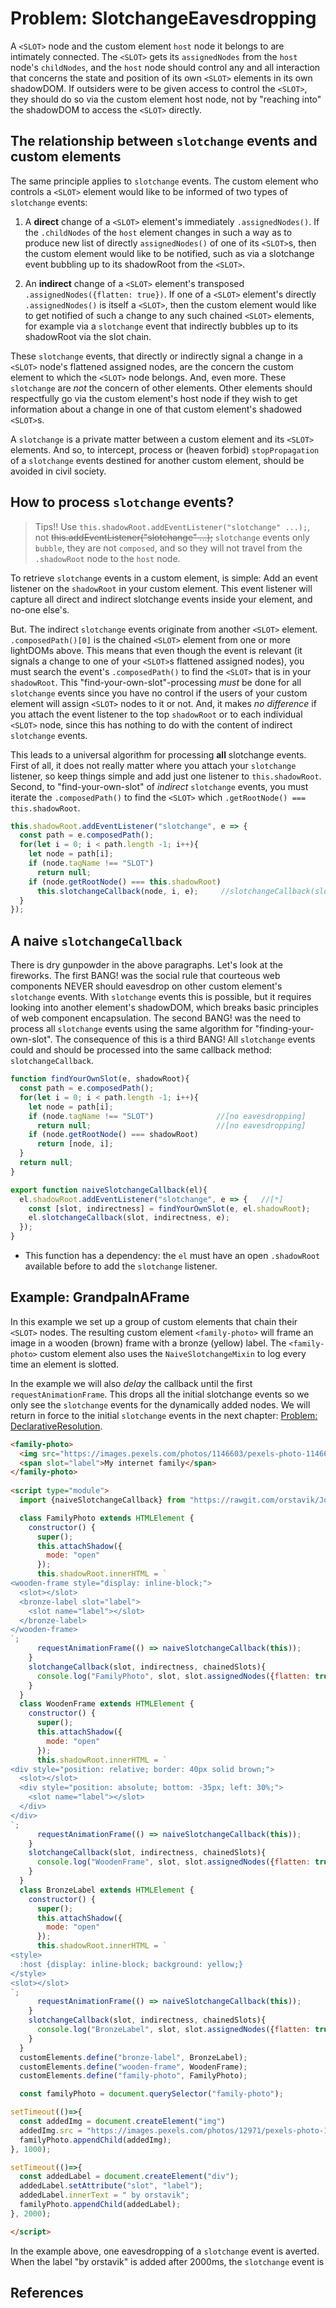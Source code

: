 # Problem: SlotchangeEavesdropping

A `<SLOT>` node and the custom element `host` node it belongs to are intimately connected.
The `<SLOT>` gets its `assignedNodes` from the `host` node's `childNodes`,
and the `host` node should control any and all interaction that concerns the state and position of
its own `<SLOT>` elements in its own shadowDOM.
If outsiders were to be given access to control the `<SLOT>`, they should do so via the custom element
host node, not by "reaching into" the shadowDOM to access the `<SLOT>` directly.

## The relationship between `slotchange` events and custom elements

The same principle applies to `slotchange` events.
The custom element who controls a `<SLOT>` element would like to be informed of two types of `slotchange`
events:

1. A **direct** change of a `<SLOT>` element's immediately `.assignedNodes()`.
If the `.childNodes` of the `host` element changes in such a way as to produce new list of directly
`assignedNodes()` of one of its `<SLOT>`s, then the custom element would like to be notified, 
such as via a slotchange event bubbling up to its shadowRoot from the `<SLOT>`.

2. An **indirect** change of a `<SLOT>` element's transposed `.assignedNodes({flatten: true})`.
If one of a `<SLOT>` element's directly `.assignedNodes()` is itself a `<SLOT>`,
then the custom element would like to get notified of such a change to any such chained `<SLOT>`
elements, for example via a `slotchange` event that indirectly bubbles up to its shadowRoot via 
the slot chain.

These `slotchange` events, that directly or indirectly signal a change in a `<SLOT>` node's
flattened assigned nodes, are the concern the custom element to which the `<SLOT>` node belongs.
And, even more. These `slotchange` are *not* the concern of other elements.
Other elements should respectfully go via the custom element's host node if they wish to get
information about a change in one of that custom element's shadowed `<SLOT>`s.

A `slotchange` is a private matter between a custom element and its `<SLOT>` elements.
And so, to intercept, process or (heaven forbid) `stopPropagation` of a `slotchange` events
destined for another custom element, should be avoided in civil society. 

## How to process `slotchange` events?

> Tips!! Use `this.shadowRoot.addEventListener("slotchange" ...);`, not ~~this.addEventListener("slotchange" ...);~~
`slotchange` events only `bubble`, they are not `composed`, 
and so they will not travel from the `.shadowRoot` node to the `host` node.

To retrieve `slotchange` events in a custom element, is simple:
Add an event listener on the `shadowRoot` in your custom element.
This event listener will capture all direct and indirect slotchange events inside your element,
and no-one else's.

But. The indirect `slotchange` events originate from another `<SLOT>` element.
`.composedPath()[0]` is the chained `<SLOT>` element from one or more lightDOMs above.
This means that even though the event is relevant 
(it signals a change to one of your `<SLOT>`s flattened assigned nodes), 
you must search the event's `.composedPath()` to find the `<SLOT>` that is in your `shadowRoot`.
This "find-your-own-slot"-processing *must* be done for all `slotchange` events since 
you have no control if the users of your custom element will assign `<SLOT>` nodes to it or not.
And, it makes *no difference* if you attach the event listener to the top `shadowRoot` or to each
individual `<SLOT>` node, since this has nothing to do with the content of indirect `slotchange` events.

This leads to a universal algorithm for processing **all** slotchange events.
First of all, it does not really matter where you attach your `slotchange` listener, 
so keep things simple and add just one listener to `this.shadowRoot`.
Second, to "find-your-own-slot" of *indirect* `slotchange` events,
you must iterate the `.composedPath()` to find the `<SLOT>` which `.getRootNode() === this.shadowRoot`.

```javascript
this.shadowRoot.addEventListener("slotchange", e => {
  const path = e.composedPath();
  for(let i = 0; i < path.length -1; i++){
    let node = path[i];
    if (node.tagName !== "SLOT")
      return null;
    if (node.getRootNode() === this.shadowRoot)
      this.slotchangeCallback(node, i, e);     //slotchangeCallback(slotNode, indirectness, event)
  }
});
```

## A naive `slotchangeCallback`

There is dry gunpowder in the above paragraphs. Let's look at the fireworks.
The first BANG! was the social rule that courteous web components NEVER should eavesdrop 
on other custom element's `slotchange` events.
With `slotchange` events this is possible, but it requires looking into another element's
shadowDOM, which breaks basic principles of web component encapsulation.
The second BANG! was the need to process all `slotchange` events using the same algorithm
for "finding-your-own-slot".
The consequence of this is a third BANG! 
All `slotchange` events could and should be processed into the same callback method: 
`slotchangeCallback`.

```javascript
function findYourOwnSlot(e, shadowRoot){
  const path = e.composedPath();
  for(let i = 0; i < path.length -1; i++){
    let node = path[i];
    if (node.tagName !== "SLOT")              //[no eavesdropping]
      return null;                            //[no eavesdropping]
    if (node.getRootNode() === shadowRoot)
      return [node, i];
  }
  return null;
}

export function naiveSlotchangeCallback(el){
  el.shadowRoot.addEventListener("slotchange", e => {   //[*]
    const [slot, indirectness] = findYourOwnSlot(e, el.shadowRoot);
    el.slotchangeCallback(slot, indirectness, e);
  });
}
```
 * This function has a dependency: 
   the `el` must have an open `.shadowRoot` available before to add the `slotchange` listener.

## Example: GrandpaInAFrame

In this example we set up a group of custom elements that chain their `<SLOT>` nodes.
The resulting custom element `<family-photo>` will 
frame an image in a wooden (brown) frame with a bronze (yellow) label.
The `<family-photo>` custom element also uses the `NaiveSlotchangeMixin` to
log every time an element is slotted.

In the example we will also *delay* the callback until the first `requestAnimationFrame`.
This drops all the initial slotchange events so we only see the `slotchange` events for the
dynamically added nodes.
We will return in force to the initial `slotchange` events in the next chapter:
[Problem: DeclarativeResolution](Problem_DeclarativeResolution.md).

```html
<family-photo>
  <img src="https://images.pexels.com/photos/1146603/pexels-photo-1146603.jpeg?auto=compress&cs=tinysrgb&dpr=2&h=125" alt="grandpa">
  <span slot="label">My internet family</span>
</family-photo>
 
<script type="module">
  import {naiveSlotchangeCallback} from "https://rawgit.com/orstavik/JoiComponents/master/src/slot/NaiveSlotchangeCallback.js";

  class FamilyPhoto extends HTMLElement {
    constructor() {
      super();
      this.attachShadow({
        mode: "open"
      });
      this.shadowRoot.innerHTML = `
<wooden-frame style="display: inline-block;">
  <slot></slot>
  <bronze-label slot="label">
    <slot name="label"></slot>
  </bronze-label>
</wooden-frame>
`;
      requestAnimationFrame(() => naiveSlotchangeCallback(this));
    }
    slotchangeCallback(slot, indirectness, chainedSlots){
      console.log("FamilyPhoto", slot, slot.assignedNodes({flatten: true}), indirectness, chainedSlots);
    } 
  }
  class WoodenFrame extends HTMLElement {
    constructor() {
      super();
      this.attachShadow({
        mode: "open"
      });
      this.shadowRoot.innerHTML = `
<div style="position: relative; border: 40px solid brown;">
  <slot></slot>
  <div style="position: absolute; bottom: -35px; left: 30%;">
    <slot name="label"></slot>
  </div>
</div>
`;
      requestAnimationFrame(() => naiveSlotchangeCallback(this));
    }
    slotchangeCallback(slot, indirectness, chainedSlots){
      console.log("WoodenFrame", slot, slot.assignedNodes({flatten: true}), indirectness, chainedSlots);
    } 
  }
  class BronzeLabel extends HTMLElement {
    constructor() {
      super();
      this.attachShadow({
        mode: "open"
      });
      this.shadowRoot.innerHTML = `
<style>
  :host {display: inline-block; background: yellow;}  
</style>
<slot></slot>
`;
      requestAnimationFrame(() => naiveSlotchangeCallback(this));
    }
    slotchangeCallback(slot, indirectness, chainedSlots){
      console.log("BronzeLabel", slot, slot.assignedNodes({flatten: true}), indirectness, chainedSlots); 
    } 
  }
  customElements.define("bronze-label", BronzeLabel);
  customElements.define("wooden-frame", WoodenFrame);
  customElements.define("family-photo", FamilyPhoto);

  const familyPhoto = document.querySelector("family-photo");

setTimeout(()=>{
  const addedImg = document.createElement("img")
  addedImg.src = "https://images.pexels.com/photos/12971/pexels-photo-12971.jpeg?auto=compress&cs=tinysrgb&dpr=2&h=125";
  familyPhoto.appendChild(addedImg);  
}, 1000); 

setTimeout(()=>{
  const addedLabel = document.createElement("div");
  addedLabel.setAttribute("slot", "label");
  addedLabel.innerText = " by orstavik";
  familyPhoto.appendChild(addedLabel); 
}, 2000); 

</script>
```
In the example above, one eavesdropping of a `slotchange` event is averted.
When the label "by orstavik" is added after 2000ms, 
the `slotchange` event is 

## References